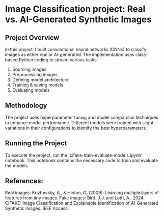 # Image Classification project: Real vs. AI-Generated Synthetic Images
## Project Overview

In this project, I built convolutional neural networks (CNNs) to classify images as either real or AI-generated. The implementation uses class-based Python coding to stream various tasks:

1) Sourcing images
2) Preprocessing images
3) Defining model architecture
4) Training & saving models
5) Evaluating models

## Methodology
The project uses hyperparameter tuning and model comparison techniques to enhance model performance. Different models were trained with slight variations in their configurations to identify the best hyperparameters.

## Running the Project
To execute the project, run the 'cifake-train-evaluate-models.ipynb' notebook. This notebook contains the necessary code to train and evaluate the models. 

## References: 

Real images: Krizhevsky, A., & Hinton, G. (2009). Learning multiple layers of features from tiny images.
Fake images: Bird, J.J. and Lotfi, A., 2024. CIFAKE: Image Classification and Explainable Identification of AI-Generated Synthetic Images. IEEE Access.
